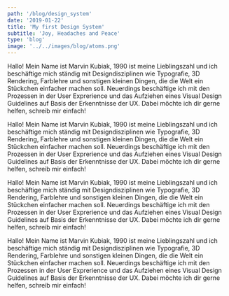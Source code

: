 ```yaml
---
path: '/blog/design_system'
date: '2019-01-22'
title: 'My first Design System'
subtitle: 'Joy, Headaches and Peace'
type: 'blog'
image: '../../images/blog/atoms.png'
---
```


Hallo! Mein Name ist Marvin Kubiak, 1990 ist meine Lieblingszahl und ich beschäftige mich ständig mit Designdisziplinen wie Typografie, 3D Rendering, Farblehre und sonstigen kleinen Dingen, die die Welt ein Stückchen einfacher machen soll. Neuerdings beschäftige ich mit den Prozessen in der User Exprerience und das Aufziehen eines Visual Design Guidelines auf Basis der Erkenntnisse der UX. Dabei möchte ich dir gerne helfen, schreib mir einfach!

Hallo! Mein Name ist Marvin Kubiak, 1990 ist meine Lieblingszahl und ich beschäftige mich ständig mit Designdisziplinen wie Typografie, 3D Rendering, Farblehre und sonstigen kleinen Dingen, die die Welt ein Stückchen einfacher machen soll. Neuerdings beschäftige ich mit den Prozessen in der User Exprerience und das Aufziehen eines Visual Design Guidelines auf Basis der Erkenntnisse der UX. Dabei möchte ich dir gerne helfen, schreib mir einfach!

Hallo! Mein Name ist Marvin Kubiak, 1990 ist meine Lieblingszahl und ich beschäftige mich ständig mit Designdisziplinen wie Typografie, 3D Rendering, Farblehre und sonstigen kleinen Dingen, die die Welt ein Stückchen einfacher machen soll. Neuerdings beschäftige ich mit den Prozessen in der User Exprerience und das Aufziehen eines Visual Design Guidelines auf Basis der Erkenntnisse der UX. Dabei möchte ich dir gerne helfen, schreib mir einfach!

Hallo! Mein Name ist Marvin Kubiak, 1990 ist meine Lieblingszahl und ich beschäftige mich ständig mit Designdisziplinen wie Typografie, 3D Rendering, Farblehre und sonstigen kleinen Dingen, die die Welt ein Stückchen einfacher machen soll. Neuerdings beschäftige ich mit den Prozessen in der User Exprerience und das Aufziehen eines Visual Design Guidelines auf Basis der Erkenntnisse der UX. Dabei möchte ich dir gerne helfen, schreib mir einfach!
